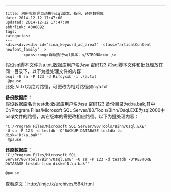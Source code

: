 ---
    title: 利用批处理自动执行sql脚本、备份、还原数据库
    date: 2014-12-12 17:47:00
    updated: 2014-12-12 17:47:00
    abbrlink: 4306892
    tags:
    categories:
    ---
    <div><div><div id="sina_keyword_ad_area2"  class="articalContent   newfont_family"  >
			<p><strong>自动执行sql脚本：</STRONG><br />
假设sql脚本文件为a.txt,数据库用户名为sa 密码123
将sql脚本文件和批处理放在同一目录下，以下为批处理文件的内容：<br />
<code>osql -U sa -P 123 -d Rifcyxxb -i .\a.txt<br />
@pause</CODE><br />
此处./a.txt为绝对路径，可更改为相对路径如c:/a.txt</P>
<p><strong>备份数据库：</STRONG><br />
假设数据库名为testdb;数据库用户名为sa 密码123 备份目录为d:\a.bak,其中C:/Program
Files/Microsoft SQL
Server/80/Tools/Binn/Osql.EXE为sql2000中osql文件的路径，其它版本的需更改相应路径。以下为批处理内容：<br />

<code>"C:/Program Files/Microsoft SQL
Server/80/Tools/Binn/Osql.EXE" -U sa -P 123 -d testdb -Q"BACKUP
DATABASE testdb to disk='D:\a.bak'"<br />
@pause</CODE></P>
<p><strong>还原数据库：</STRONG><br />
<code>"C:/Program Files/Microsoft SQL
Server/80/Tools/Binn/Osql.EXE" -U sa -P 123 -d testdb -Q"RESTORE
DATABASE testdb from disk='D.\a.bak'"<br />
@pause</CODE><br />
<br />
查看原文：<a rel="nofollow" HREF="http://imjc.tk/archives/564.html"  >http://imjc.tk/archives/564.html</A></P>							
		</div></div></div>
    